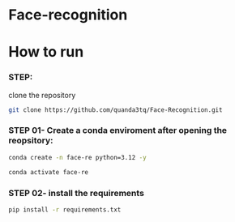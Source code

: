 # Face-recognition



# How to run
### STEP:

clone the repository

```bash
git clone https://github.com/quanda3tq/Face-Recognition.git
```
### STEP 01- Create a conda enviroment after opening the reopsitory:

```bash
conda create -n face-re python=3.12 -y
```

```bash
conda activate face-re
```

### STEP 02- install the requirements

```bash
pip install -r requirements.txt
```
